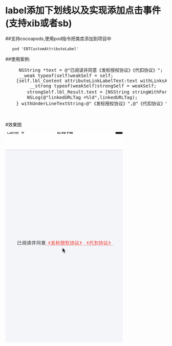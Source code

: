 # label添加下划线以及实现添加点击事件(支持xib或者sb)

##支持cocoapods,使用pod指令把类库添加到项目中

```
   pod 'EBTCustomAttributeLabel'
```



##使用案例:

<pre>
     NSString *text = @"已阅读并同意《发标授权协议》《代扣协议》";
     __weak typeof(self)weakSelf = self;
    [self.lbl_Content attributeLinkLabelText:text withLinksAttribute:nil  withActiveLinkAttributes:nil      withLinkClickCompleteHandler:^(NSInteger linkedURLTag) {
         __strong typeof(weakSelf)strongSelf = weakSelf;
        strongSelf.lbl_Result.text = [NSString stringWithFormat:@"当前点击的tag%ld",linkedURLTag];
        NSLog(@"linkedURLTag =%ld",linkedURLTag); 
    } withUnderLineTextString:@"《发标授权协议》",@"《代扣协议》",nil];
    

</pre>


#效果图

![Image](https://github.com/KBvsMJ/EBTCustomAttributeLabel/blob/master/demogif/1.gif)
